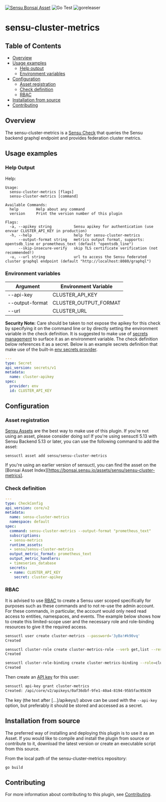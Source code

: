 [![Sensu Bonsai Asset](https://img.shields.io/badge/Bonsai-Download%20Me-brightgreen.svg?colorB=89C967&logo=sensu)](https://bonsai.sensu.io/assets/sensu/sensu-cluster-metrics)
![Go Test](https://github.com/sensu/sensu-cluster-metrics/workflows/Go%20Test/badge.svg)
![goreleaser](https://github.com/sensu/sensu-cluster-metrics/workflows/goreleaser/badge.svg)


# sensu-cluster-metrics

## Table of Contents
- [Overview](#overview)
- [Usage examples](#usage-examples)
  - [Help output](#help-output)
  - [Environment variables](#environment-variables)
- [Configuration](#configuration)
  - [Asset registration](#asset-registration)
  - [Check definition](#check-definition)
  - [RBAC](#rbac)
- [Installation from source](#installation-from-source)
- [Contributing](#contributing)

## Overview

The sensu-cluster-metrics is a [Sensu Check][6] that queries the Sensu backend graphql endpoint and provides federation cluster metrics.

## Usage examples

### Help Output

Help:

```
Usage:
  sensu-cluster-metrics [flags]
  sensu-cluster-metrics [command]

Available Commands:
  help        Help about any command
  version     Print the version number of this plugin

Flags:
  -a, --apikey string          Sensu apikey for authentication (use envvar CLUSTER_API_KEY in production)
  -h, --help                   help for sensu-cluster-metrics
      --output-format string   metrics output format, supports: opentsdb_line or prometheus_text (default "opentsdb_line")
      --skip-insecure-verify   skip TLS certificate verification (not recommended!)
  -u, --url string             url to access the Sensu federated cluster graphql endpoint (default "http://localhost:8080/graphql")

```
### Environment variables

|Argument               |Environment Variable       |
|-----------------------|---------------------------|
|--api-key              | CLUSTER_API_KEY           |
|--output-format        | CLUSTER_OUTPUT_FORMAT     |
|--url                  | CLUSTER_URL               |


**Security Note:** Care should be taken to not expose the apikey for this check by specifying it
on the command line or by directly setting the environment variable in the check definition.  It is
suggested to make use of [secrets management][7] to surface it as an environment variable.  The
check definition below references it as a secret.  Below is an example secrets definition that make
use of the built-in [env secrets provider][8].

```yml
---
type: Secret
api_version: secrets/v1
metadata:
  name: cluster-apikey
spec:
  provider: env
  id: CLUSTER_API_KEY
```

## Configuration

### Asset registration

[Sensu Assets][10] are the best way to make use of this plugin. If you're not using an asset, please
consider doing so! If you're using sensuctl 5.13 with Sensu Backend 5.13 or later, you can use the
following command to add the asset:

```
sensuctl asset add sensu/sensu-cluster-metrics
```

If you're using an earlier version of sensuctl, you can find the asset on the [Bonsai Asset Index][https://bonsai.sensu.io/assets/sensu/sensu-cluster-metrics].

### Check definition

```yml
---
type: CheckConfig
api_version: core/v2
metadata:
  name: sensu-cluster-metrics
  namespace: default
spec:
  command: sensu-cluster-metrics --output-format "prometheus_text"
  subscriptions:
  - sensu-metrics
  runtime_assets:
  - sensu/sensu-cluster-metrics
  output_metric_format: prometheus_text
  output_metric_handlers:
  - timeseries_database
  secrets:
  - name: CLUSTER_API_KEY
    secret: cluster-apikey
```
### RBAC

It is advised to use [RBAC][11] to create a Sensu user scoped specifically for
purposes such as these commands and to not re-use the admin account. For these
commands, in particular, the account would only need read access to entities, namespaces, and events. 
The example below shows how to create this limited-scope user and the necessary role and role-binding resources to give it the required access.

```bash
sensuctl user create cluster-metrics --password='3yBa!#k90vq'
Created

sensuctl cluster-role create cluster-metrics-role --verb get,list --resource entities,namespaces,events
Created

sensuctl cluster-role-binding create cluster-metrics-binding --role=cluster-metrics-role --user=cluster-metrics
Created
```

Then create an [API key][12] for this user:

```bash
sensuctl api-key grant cluster-metrics
Created: /api/core/v2/apikeys/0af36dbf-9fe1-40a4-8194-95b5fac95639
```

The key (the text after [...]/apikeys/) above can be used with the `--api-key` option, but
preferably it should be stored and accessed as a secret.

## Installation from source

The preferred way of installing and deploying this plugin is to use it as an Asset. If you would
like to compile and install the plugin from source or contribute to it, download the latest version
or create an executable script from this source.

From the local path of the sensu-cluster-metrics repository:

```
go build
```

## Contributing

For more information about contributing to this plugin, see [Contributing][1].

[1]: https://github.com/sensu/sensu-go/blob/master/CONTRIBUTING.md
[2]: https://github.com/sensu-community/sensu-plugin-sdk
[3]: https://github.com/sensu-plugins/community/blob/master/PLUGIN_STYLEGUIDE.md
[4]: https://github.com/sensu-community/check-plugin-template/blob/master/.github/workflows/release.yml
[5]: https://github.com/sensu-community/check-plugin-template/actions
[6]: https://docs.sensu.io/sensu-go/latest/reference/checks/
[7]: https://github.com/sensu-community/check-plugin-template/blob/master/main.go
[8]: https://bonsai.sensu.io/
[9]: https://github.com/sensu-community/sensu-plugin-tool
[10]: https://docs.sensu.io/sensu-go/latest/reference/assets/
[11]: https://docs.sensu.io/sensu-go/latest/operations/control-access/rbac/
[12]: https://docs.sensu.io/sensu-go/latest/reference/apikeys/
